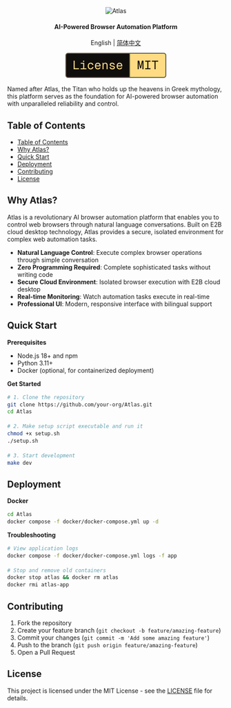<div align="center">

<img src="https://img.shields.io/badge/-Atlas-000000?style=for-the-badge&labelColor=faf9f6&color=faf9f6&logoColor=000000" alt="Atlas" width="280"/>

<h4>AI-Powered Browser Automation Platform</h4>

English | [简体中文](README-CN.md)

<picture>
  <source media="(prefers-color-scheme: dark)" srcset="media/dark_license.svg" />
  <img alt="License MIT" src="media/light_license.svg" />
</picture>

</div>

Named after Atlas, the Titan who holds up the heavens in Greek mythology, this platform serves as the foundation for AI-powered browser automation with unparalleled reliability and control.

## Table of Contents
- [Table of Contents](#table-of-contents)
- [Why Atlas?](#why-atlas)
- [Quick Start](#quick-start)
- [Deployment](#deployment)
- [Contributing](#contributing)
- [License](#license)

## Why Atlas?

Atlas is a revolutionary AI browser automation platform that enables you to control web browsers through natural language conversations. Built on E2B cloud desktop technology, Atlas provides a secure, isolated environment for complex web automation tasks.

- **Natural Language Control**: Execute complex browser operations through simple conversation
- **Zero Programming Required**: Complete sophisticated tasks without writing code
- **Secure Cloud Environment**: Isolated browser execution with E2B cloud desktop
- **Real-time Monitoring**: Watch automation tasks execute in real-time
- **Professional UI**: Modern, responsive interface with bilingual support

## Quick Start

**Prerequisites**
- Node.js 18+ and npm
- Python 3.11+
- Docker (optional, for containerized deployment)

**Get Started**
```bash
# 1. Clone the repository
git clone https://github.com/your-org/Atlas.git
cd Atlas

# 2. Make setup script executable and run it
chmod +x setup.sh
./setup.sh

# 3. Start development
make dev
```

## Deployment

**Docker**
```bash
cd Atlas
docker compose -f docker/docker-compose.yml up -d
```

**Troubleshooting**
```bash
# View application logs
docker compose -f docker/docker-compose.yml logs -f app

# Stop and remove old containers
docker stop atlas && docker rm atlas
docker rmi atlas-app
```

## Contributing

1. Fork the repository
2. Create your feature branch (`git checkout -b feature/amazing-feature`)
3. Commit your changes (`git commit -m 'Add some amazing feature'`)
4. Push to the branch (`git push origin feature/amazing-feature`)
5. Open a Pull Request

## License

This project is licensed under the MIT License - see the [LICENSE](LICENSE) file for details.